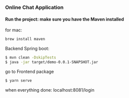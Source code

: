 ### Online Chat Application

#### Run the project: make sure you have the Maven installed

for mac:
```bash
brew install maven
```

Backend Spring boot: 
```bash
$ mvn clean -DskipTests
$ java -jar target/demo-0.0.1-SNAPSHOT.jar
```
go to Frontend package

```bash
$ yarn serve
```
when everything done: localhost:8081/login

